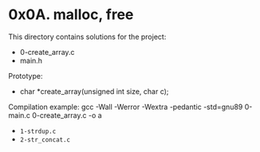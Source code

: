 # 0x0A. malloc, free

This directory contains solutions for the project:
- 0-create_array.c
- main.h

Prototype:
- char *create_array(unsigned int size, char c);

Compilation example:
gcc -Wall -Werror -Wextra -pedantic -std=gnu89 0-main.c 0-create_array.c -o a
- `1-strdup.c`
- `2-str_concat.c`
